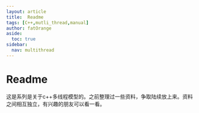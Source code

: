 ```yaml
---
layout: article
title:  Readme
tags: [C++,mutli_thread,manual]
author: fatOrange
aside:
  toc: true
sidebar:
  nav: multithread
---
```


# Readme

这是系列是关于c++多线程模型的。之前整理过一些资料，争取陆续放上来。资料之间相互独立，有兴趣的朋友可以看一看。